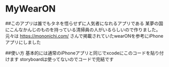 # MyWearON
##このアプリは誰でもタネを悟らせずに人気者になれるアプリである
某夢の国にこんなかんじのものを持っている清掃員の人がいるらしいので作りました。
元々は https://mononichi.com/ さんで掲載されていたwearONを参考にiPhoneアプリにしました

##使い方
基本的には通常のiPhoneアプリと同じでxcodeにこのコードを貼り付けます
storyboardは使ってないのでコードで完結です
